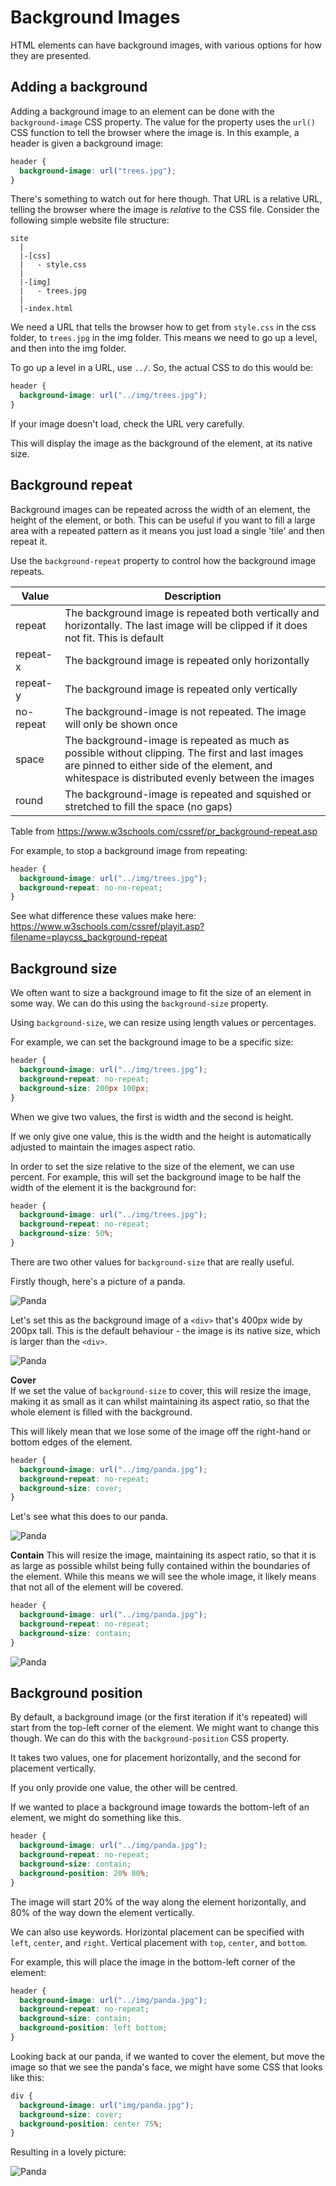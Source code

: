 # Background Images

HTML elements can have background images, with various options for how they are presented.

## Adding a background

Adding a background image to an element can be done with the `background-image` CSS property. The value for the property uses the `url()` CSS function to tell the browser where the image is. In this example, a header is given a background image:

```CSS
header {
  background-image: url("trees.jpg");
}
```

There's something to watch out for here though. That URL is a relative URL, telling the browser where the image is _relative_ to the CSS file. Consider the following simple website file structure:

```
site
  |
  |-[css]
  |   - style.css
  |
  |-[img]
  |   - trees.jpg
  |
  |-index.html
```

We need a URL that tells the browser how to get from `style.css` in the css folder, to `trees.jpg` in the img folder. This means we need to go up a level, and then into the img folder.

To go up a level in a URL, use `../`. So, the actual CSS to do this would be:

```CSS
header {
  background-image: url("../img/trees.jpg");
}
```

If your image doesn't load, check the URL very carefully.

This will display the image as the background of the element, at its native size.

## Background repeat

Background images can be repeated across the width of an element, the height of the element, or both. This can be useful if you want to fill a large area with a repeated pattern as it means you just load a single 'tile' and then repeat it.

Use the `background-repeat` property to control how the background image repeats.

| Value     | Description                                                                                                                                                                                        |
| --------- | -------------------------------------------------------------------------------------------------------------------------------------------------------------------------------------------------- |
| repeat    | The background image is repeated both vertically and horizontally. The last image will be clipped if it does not fit. This is default                                                              |
| repeat-x  | The background image is repeated only horizontally                                                                                                                                                 |
| repeat-y  | The background image is repeated only vertically                                                                                                                                                   |
| no-repeat | The background-image is not repeated. The image will only be shown once                                                                                                                            |
| space     | The background-image is repeated as much as possible without clipping. The first and last images are pinned to either side of the element, and whitespace is distributed evenly between the images |
| round     | The background-image is repeated and squished or stretched to fill the space (no gaps)                                                                                                             |

Table from <https://www.w3schools.com/cssref/pr_background-repeat.asp>

For example, to stop a background image from repeating:

```css
header {
  background-image: url("../img/trees.jpg");
  background-repeat: no-no-repeat;
}
```

See what difference these values make here: <https://www.w3schools.com/cssref/playit.asp?filename=playcss_background-repeat>

## Background size

We often want to size a background image to fit the size of an element in some way. We can do this using the `background-size` property.

Using `background-size`, we can resize using length values or percentages.

For example, we can set the background image to be a specific size:

```css
header {
  background-image: url("../img/trees.jpg");
  background-repeat: no-repeat;
  background-size: 200px 100px;
}
```

When we give two values, the first is width and the second is height.

If we only give one value, this is the width and the height is automatically adjusted to maintain the images aspect ratio.

In order to set the size relative to the size of the element, we can use percent. For example, this will set the background image to be half the width of the element it is the background for:

```css
header {
  background-image: url("../img/trees.jpg");
  background-repeat: no-repeat;
  background-size: 50%;
}
```

There are two other values for `background-size` that are really useful.

Firstly though, here's a picture of a panda.

![Panda](https://thomcorah.github.io/dmu-multimedia/resources/img/background-images/panda.jpg)

Let's set this as the background image of a `<div>` that's 400px wide by 200px tall. This is the default behaviour - the image is its native size, which is larger than the `<div>`.

![Panda](https://thomcorah.github.io/dmu-multimedia/resources/img/background-images/default.jpg)

**Cover**  
If we set the value of `background-size` to cover, this will resize the image, making it as small as it can whilst maintaining its aspect ratio, so that the whole element is filled with the background.

This will likely mean that we lose some of the image off the right-hand or bottom edges of the element.

```css
header {
  background-image: url("../img/panda.jpg");
  background-repeat: no-repeat;
  background-size: cover;
}
```

Let's see what this does to our panda.

![Panda](https://thomcorah.github.io/dmu-multimedia/resources/img/background-images/cover.jpg)

**Contain**
This will resize the image, maintaining its aspect ratio, so that it is as large as possible whilst being fully contained within the boundaries of the element. While this means we will see the whole image, it likely means that not all of the element will be covered.

```css
header {
  background-image: url("../img/panda.jpg");
  background-repeat: no-repeat;
  background-size: contain;
}
```

![Panda](https://thomcorah.github.io/dmu-multimedia/resources/img/background-images/contain.jpg)

## Background position

By default, a background image (or the first iteration if it's repeated) will start from the top-left corner of the element. We might want to change this though. We can do this with the `background-position` CSS property.

It takes two values, one for placement horizontally, and the second for placement vertically.

If you only provide one value, the other will be centred.

If we wanted to place a background image towards the bottom-left of an element, we might do something like this.

```CSS
header {
  background-image: url("../img/panda.jpg");
  background-repeat: no-repeat;
  background-size: contain;
  background-position: 20% 80%;
}
```

The image will start 20% of the way along the element horizontally, and 80% of the way down the element vertically.

We can also use keywords. Horizontal placement can be specified with `left`, `center`, and `right`. Vertical placement with `top`, `center`, and `bottom`.

For example, this will place the image in the bottom-left corner of the element:

```CSS
header {
  background-image: url("../img/panda.jpg");
  background-repeat: no-repeat;
  background-size: contain;
  background-position: left bottom;
}
```

Looking back at our panda, if we wanted to cover the element, but move the image so that we see the panda's face, we might have some CSS that looks like this:

```css
div {
  background-image: url("img/panda.jpg");
  background-size: cover;
  background-position: center 75%;
}
```

Resulting in a lovely picture:

![Panda](https://thomcorah.github.io/dmu-multimedia/resources/img/background-images/centred.jpg)
